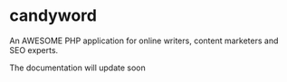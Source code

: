 # candyword
An AWESOME PHP application for online writers, content marketers and SEO experts.

The documentation will update soon
